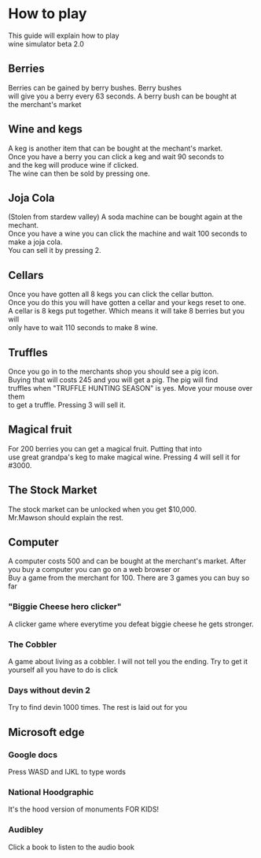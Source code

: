 <!DOCTYPE html>
<html>
<head>
	
</head>
<body>
<h1>How to play</h1>
<p>This guide will explain how to play<br>
 wine simulator beta 2.0</p>
 <h2>Berries</h2>
 <p>Berries can be gained by berry bushes. Berry bushes<br>
 will give you a berry every 63 seconds. A berry bush can be bought at <br>
 the merchant's market</p>
 <h2>Wine and kegs</h2>
 <p>A keg is another item that can be bought at the mechant's market.<br>
 Once you have a berry you can click a keg and wait 90 seconds to<br>
 and the keg will produce wine if clicked.<br>
 The wine can then be sold by pressing one.</p>
 <h2>Joja Cola</h2>
 <p>(Stolen from stardew valley) A soda machine can be bought again at the mechant.<br>
 Once you have a wine you can click the machine and wait 100 seconds to make a joja cola.<br>
 You can sell it by pressing 2.</p>
 <h2>Cellars</h2>
 <p>Once you have gotten all 8 kegs you can click the cellar button.<br>
 Once you do this you will have gotten a cellar and your kegs reset to one.<br>
 A cellar is 8 kegs put together. Which means it will take 8 berries but you will<br>
 only have to wait 110 seconds to make 8 wine.</p>
<h2>Truffles</h2>
<p>Once you go in to the merchants shop you should see a pig icon.<br>
Buying that will costs 245 and you will get a pig. The pig will find<br>
truffles when "TRUFFLE HUNTING SEASON" is yes. Move your mouse over them<br>
to get a truffle. Pressing 3 will sell it.</p>
<h2>Magical fruit</h2>
<p>For 200 berries you can get a magical fruit. Putting that into<br>
	use great grandpa's keg to make magical wine. Pressing 4 will sell it for #3000.</p>
	<h2>The Stock Market</h2>
<p>The stock market can be unlocked when you get $10,000.<br>
	Mr.Mawson should explain the rest.</p>	
	<h2>Computer</h2>
<p>A computer costs 500 and can be bought at the merchant's market. After you buy a computer you can go on a web browser or<br>Buy a game from the merchant for 100. There are 3 games you can buy so far</p>
	<h3>"Biggie Cheese hero clicker"</h3>
	<p>A clicker game where everytime you defeat biggie cheese he gets stronger.</p>
	<h3>The Cobbler</h3>
<p>A game about living as a cobbler. I will not tell you the ending. Try to get it yourself all you have to do is click</p>
	<h3>Days without devin 2</h3>
	<p>Try to find devin 1000 times. The rest is laid out for you</p>
	<h2>Microsoft edge</h2>
	<h3>Google docs</h3>
	<p>Press WASD and IJKL to type words</p>
	<h3>National Hoodgraphic</h3>
	<p>It's the hood version of monuments FOR KIDS!</p>
	<h3>Audibley</h3>
	<p>Click a book to listen to the audio book</p>
</body>
</html>
